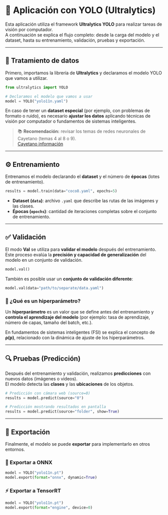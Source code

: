 # 🧠 Aplicación con YOLO (Ultralytics)

Esta aplicación utiliza el framework **Ultralytics YOLO** para realizar tareas de visión por computador.  
A continuación se explica el flujo completo: desde la carga del modelo y el dataset, hasta su entrenamiento, validación, pruebas y exportación.

---

## 🧩 Tratamiento de datos

Primero, importamos la librería de **Ultralytics** y declaramos el modelo YOLO que vamos a utilizar.

```python
from ultralytics import YOLO

# Declaramos el modelo que vamos a usar
model = YOLO("yolo11n.yaml")
```

En caso de tener un **dataset especial** (por ejemplo, con problemas de formato o ruido), es necesario **ajustar los datos** aplicando técnicas de visión por computador o fundamentos de sistemas inteligentes.

> 📚 **Recomendación:** revisar los temas de redes neuronales de Cayetano (temas 4 al 8 o 9).  
> [Cayetano información](https://cayetanoguerra.github.io/ia/)

---

## ⚙️ Entrenamiento

Entrenamos el modelo declarando el **dataset** y el número de **épocas** (lotes de entrenamiento).

```python
results = model.train(data="coco8.yaml", epochs=5)
```

- **Dataset (`data`)**: archivo `.yaml` que describe las rutas de las imágenes y las clases.
- **Épocas (`epochs`)**: cantidad de iteraciones completas sobre el conjunto de entrenamiento.

---

## ✅ Validación

El modo **Val** se utiliza para **validar el modelo** después del entrenamiento.  
Este proceso evalúa la **precisión y capacidad de generalización** del modelo en un conjunto de validación.

```python
model.val()
```

También es posible usar un **conjunto de validación diferente**:

```python
model.val(data="path/to/separate/data.yaml")
```

### 🧮 ¿Qué es un hiperparámetro?

Un **hiperparámetro** es un valor que se define antes del entrenamiento y **controla el aprendizaje del modelo** (por ejemplo: tasa de aprendizaje, número de capas, tamaño del batch, etc.).

En fundamentos de sistemas inteligentes (FSI) se explica el concepto de **ρ(p)**, relacionado con la dinámica de ajuste de los hiperparámetros.

---

## 🔍 Pruebas (Predicción)

Después del entrenamiento y validación, realizamos **predicciones** con nuevos datos (imágenes o videos).  
El modelo detecta las **clases** y las **ubicaciones** de los objetos.

```python
# Predicción con cámara web (source=0)
results = model.predict(source="0")

# Predicción mostrando resultados en pantalla
results = model.predict(source="folder", show=True)
```

---

## 🚀 Exportación

Finalmente, el modelo se puede **exportar** para implementarlo en otros entornos.

### 🧩 Exportar a ONNX
```python
model = YOLO("yolo11n.pt")
model.export(format="onnx", dynamic=True)
```

### ⚡ Exportar a TensorRT
```python
model = YOLO("yolo11n.pt")
model.export(format="engine", device=0)
```
